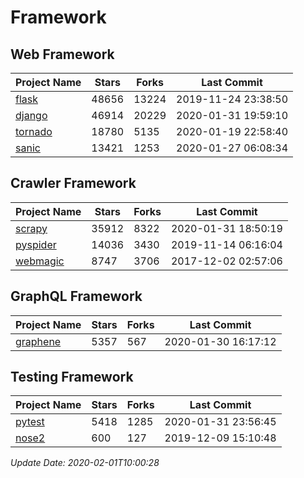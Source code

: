 # Framework

## Web Framework

| Project Name | Stars | Forks | Last Commit |
| ------------ | ----- | ----- | ----------- |
| [flask](https://github.com/pallets/flask) | 48656 | 13224 | 2019-11-24 23:38:50 |
| [django](https://github.com/django/django) | 46914 | 20229 | 2020-01-31 19:59:10 |
| [tornado](https://github.com/tornadoweb/tornado) | 18780 | 5135 | 2020-01-19 22:58:40 |
| [sanic](https://github.com/huge-success/sanic) | 13421 | 1253 | 2020-01-27 06:08:34 |

## Crawler Framework

| Project Name | Stars | Forks | Last Commit |
| ------------ | ----- | ----- | ----------- |
| [scrapy](https://github.com/scrapy/scrapy) | 35912 | 8322 | 2020-01-31 18:50:19 |
| [pyspider](https://github.com/binux/pyspider) | 14036 | 3430 | 2019-11-14 06:16:04 |
| [webmagic](https://github.com/code4craft/webmagic) | 8747 | 3706 | 2017-12-02 02:57:06 |

## GraphQL Framework

| Project Name | Stars | Forks | Last Commit |
| ------------ | ----- | ----- | ----------- |
| [graphene](https://github.com/graphql-python/graphene) | 5357 | 567 | 2020-01-30 16:17:12 |

## Testing Framework

| Project Name | Stars | Forks | Last Commit |
| ------------ | ----- | ----- | ----------- |
| [pytest](https://github.com/pytest-dev/pytest) | 5418 | 1285 | 2020-01-31 23:56:45 |
| [nose2](https://github.com/nose-devs/nose2) | 600 | 127 | 2019-12-09 15:10:48 |

*Update Date: 2020-02-01T10:00:28*